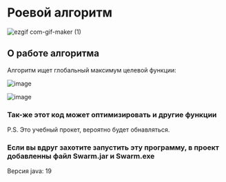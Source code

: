 #  Роевой алгоритм




![ezgif com-gif-maker (1)](https://user-images.githubusercontent.com/91944488/201548079-9056d53e-6629-4bc5-bd1f-80ec1188db4a.gif)







##  О работе алгоритма
Алгоритм ищет глобальный максимум целевой функции:



![image](https://user-images.githubusercontent.com/91944488/201547934-b7cf9af4-83ec-43bd-abd1-31b50a3f617c.png)



![image](https://user-images.githubusercontent.com/91944488/201547951-36c9607e-fe3a-49ca-99c1-0ddcc201e510.png)



###  Так-же этот код может оптимизировать и другие функции
P.S. Это учебный прокет, вероятно будет обнавляться.

### Если вы вдруг захотите запустить эту программу, в проект добавленны файл Swarm.jar и Swarm.exe
Версия java: 19
